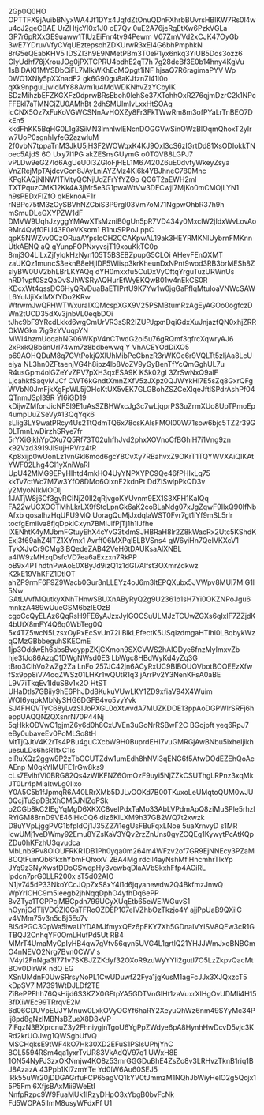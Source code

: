 2Gp0Q0HO OPTTFX9jAuibBNyxWA4Jf1DYx4JqfdZtOnuQDnFXhrbBUvrsHBlKW7Rs0l4wu4cJ2geCBAE
UrZHtjcYI0x1J0 oE7Qv 0uE2A76jeRgEtXw6PzkVGLa GP7r6pRXxGE9uaww1TlUzEiFnr4tv94Pewm
V07ZmVVd2xCJK47OyGb 3wE7YDruvVfyCVqUEztepsohZDKUrwR3xEI4G6bhPmphkN 8rG5eQEabKHV5
lDSZI3h9E9NMetPBm3T0eP1yx6nkq3YiUB5Dos3ozz6 GlyUdhf78jXrouJOg0jPXTCPRU4bdhE2qT7h
7g28deBf3E0b14hny4KgVu 1sBlDAKl1MYSDbCiFL7MlkWKhEcMQpgt1iNF hjsaQ7R6ragimaPYV Wp
0WO1XNly5pXXnadF2 gk6G90gu8aKJfznZl41l0o qXk9npguLjwidMY88Avm1u4MdWDKNhvZzYCbylK
SDzMihzbEFZKGXFz0dprwBRsEboh0lehSe37XTohhOxR276qjmDzrC2k1NPcFFEkl7aTMNCjZU0AMhBt
2dhSMUlmIvLxxHtSOAq lcCNX5Oz7xFuKoVGWCSNnAvHOXZy8Fr3FkTWwRm8m3ofPYaLrTnBEO7DkEn5
kkdFhKK5BqHG0L1g3SiMN3lmhlwlENcnDOGGVwSinOWzBlOqmQhoxT2yIrw7UoP0sgnhlyfeG2azwluM
2f0vbN7tppaTnM3JkU5jH3F2WOWqxK4KJ9Oxl3cS6zIGrtDd81XsODIokkTNoec5AjdS 6O Uxy7l1PG
akZESnsGUymG o0TQVB8LGPJ7 vPLDw9eG27ld6AgUeU0l3ZGloFjHEL1M67420Z6uE0dvfyWkeyZsya
VnZRejMpTAjdcvGon8JAyLniAYZMz4Kl6k4YBJhneC780Mnc KPgKAQjNINW1TMtyQCNjUdZFrYfYZGp
QO6T2aEWH2ml TXTPquzCMK12Kk4A3jMr5e3G1pwaWtVw3DECwjI7MjKo0mCMOjLYN1 h9sPEDxFIZfO
 qkEknoAF1r rNBPc75tM3zOySBVhNZCbiS3P9rgl03Vm7oM71NgpwOhbR37h9h mSmuDLeGXYPZW1dF
DMVW9UqhJzyggYMAwXTsMzniB0gUn5pR7VD434y0MxclW2jIdxWvLovAo9Mr4Qvjf0FiJ43F0eVKsom1
B1huSPPoJ ppC qpK5NWZvv0CzORuaAYpsIcCH2CCAKpwAL19ak3HEYRMKNlUybrnFMKnnUtkAENQ aQ
gYunpFOPNxyvsjT19xouKkTC0p 8mj3O4LiLxZjfylqkHzNyn105T5BSEBZpupG5CLOi AHevFEnQXMT
zaUKQz1muncS3eknB8eHjlDF5Wlisp3krKheunDxNPnt9wod3RB3brMESh8ZslyBW0UV2bhLBrLKYAQq
dYH0mxxfu5CuDxVyOftqYrguTuzURWnUs nRD1vpf0SzQaOvSJhWSRyAQHurEtWyEKQwB01w4nEkCS0R
KDcxWt4qssDC6HyQRvDuaBaETIPrtU9K7Yw1w0jgGaFfIqMtuIoaVNWcSAWL6YulJjiXxIMXfYDo2KRw
WtrwmJwQFHWTWxuraIXQMcspXGX9V25PSMBtumRzAgEyAGOo0ogfczDWn2tUCD35dXv3jnbVL0eqbDOi
tJhc9bF9YRcdLkkd6wgCmUrVR3sSR2IZUPJgxnDqiGdxXuJnjazfQN0xhjZRROkWGkn 7ig9zYVuqpYN
MWI4hzmUcqahNG06WKpV4nCTwdG2oi5u76gRQmf3qfrcXqwryAJ6 2xPxkQBb6nUrl74wm7z8bdbewwq
Y VhACEYOdDiXO5 p69AOHQDuM8q7GVtPokjQXlUhMibPeCbnzR3rWKOe6r9VQLTt5zljAa8LcU eiya
NL3hn0ZFtaenjVG4h8ipz4lb8VoZV9yGyBenTfYcQmGghUL7u R4usGpm4olGZeYvZPV7pXH3qxESA9K
KSk02gI 3ZrSwNxQ9alF LjcahkfSaqvMJCf CWT6kGndtXmnZXfV5zJXpz0QJWYkHl7E5sZq8GxrQFg
WVbN0JmFjkXgFpWL5jOHcKtUX5vEK7GLGBohZSZCeXlqeJftISPdrAshPf04QTnmJSpl39R YI6iGD19
kDijwZMfonJicNF5l9E1uAsSZBHWxcJg3c7wLjqprPS3uZrmXUo8UpTPmoEp4umpUuZSeVyA13QqYqk6
sLlig3LY9watPRcy4Us2TtQdmTQ6x78csKAIsFMOI00W71sow6bjc5TZ2r39G0LTmnLwDirzhSRye7fr
5rYXiGjkhYpCXu7Q5Rf73T02uhfhJvd2phxXOVnoCfBGhiH7i1Vng9zn k92Vzd3919Jl9ujHPVrz4tR
Kp8xijp0wUonLz1vnGkl6mod6gcY8CvXy7RBahvxZ9OKrT1TQYWVXAiQIKAtYWF02Lhg4GI1yXniWaRl
UpU42MMG9EPyHIhtd4mkHO4UyYNPXYPC9Qe46fPHIxLq75 kkTv7ctWc7M7w3YfO8DMo6OixnF2kdnPt
DdZlSwlpPkQD3v y2MyoNIkMOOIj 1JATjW8j6Cf3gvRCINjZ0Il2qRjvgoKYUvnm9EX1S3XFH1KaIQq
FA22wUCXOCTMhLkrLX9fStcLpnGk6aK2coBLaNdg07xJgZqwF9IlxQ90IfNbAfxb qosaIhzHqUFU9MQ
UoragQuMjJxdqIaWST0Fvr7gt1iYf9mSL5rlr tocfgEmiIva8fjqDpkiCxyn7BMiJlfPjTj1h1lJfhe
IXENhtK4yMJbmFGtuyEhX4cYvG3txImSJHBRaH8lr2Z8kWacRx2Utc5KShdKExj3f69ahZ4ITZ1XYmx1
Avrff06MXPqlELBVSns4 gW6yiHn7QeIVKXcV1 TykXJvCr9CMg3lBQedeZAB42VeH6tDAUKsaAlXNBL
a4IW9zMHzqDsfcVD7ea6aExzxn7RkPP oB9x4PThdtnPwAoE0XByJd9izQ1z1dGI7Alfst3OXmrZdkwz
K2kE19VhKFZ1DtIOT ahZP9rmF6F9Z9Wacb0Gur3nLLEYz4oJ6m3ltEPQXubx5JVWpv8MUI7MIG1l5Nw
GAtLVvfMQutkyXNhTHnwSBUXnAByRyQ2g9U2361p1sH7Yi0OKZNPoJgu6mnkzA489wUueGSM6bzIEOzB
cgoCcQyELAz6QqRsH9FE6yAJzxJylGOCSuULMJzTCUwZGXs6qIxIF7ZZjdK4bUtX8mFY4Q6q0WbTeg0Q
5x4TZ5wcN5LzsxOyPxEcSvUn72iIBlkLEfectK5USqizdmgaHTIhi0LBqbykWzqQMzGBbbeguhSKECmE
1jp3OddwEh6absBvoyppZKjCXmon9SXCVWS2hAlGDye6fnzMyImxvZb hje3fJo86AzqC1DWgNWsd0E3
LbWgc8HBdWyKd4yZq3G tBro3CihVo2wZg2Za LnFo 257JC42jn6ACyRxUC9BIBOUOVbotBOOEEzXfw
fSx9pp8iV74oqZWSz01LHKr1wQUtR1q3 jArrPv2Y3NenKFsA0aBE L9V7iTkqEv1IduS8v1x2O HtST
UHaDtls7GBiiy9hE6PhJDd8KukuVUwLKY1ZD9xfiaV94X4Wuim WOI6yqpkMbNySHG6DGFB4vo5vyYvk
SJ4FHQVTyC68yLvzSIJoPXGL0oXtwvdA7MUZKDOE13ppAoDGPWlrSRFj6heppUAQQN2QXsnrN70P44Nj
5qHkkODVwC1gjmZ6y6d0h8CxUVEn3uGoNrRSBwF2C BGojpft yeq6RpJ7 eBy0ubaveEv0PoMLSo8tH
MtTjQJtV4K2rTs4PBu4guCXcbW9H0BuprdEHI7vuGMRGjAwBNbu5ixheIjikhuesuLDs6hsR1txC1is
cIRuXQz2ggw9P2zTbCCUTZdw1umEdh8hNVi3qENG6f5AtwDOdEZEhQoAcAEnp M0qkYlMUFE1rGw8ks9
cLs7EvlhfVl0BRG82Qs4zWlKFNZ6OmOzF9uyi5NjZZkCSUThgLRPnz3xqMkJT0Lr4pMiaItwLg0IIxo
Y0A5C5b1fJpmqR6A40LRrXMb5DJLvOOKd7B00TKuxoLeUMqtoQUM0wJU0QcjTuSpDBtXhCM5JNIZqPSk
p2CGb8kC2IEgYqMgD6XKXC8veIPdxTaMo33AbLVPdmApQ8ziMuSPle5rhzlRYiGM88rnD9VE46lHkOQ6
diz6KlLXM9h37GB2WQ7t2xwzk D8uYVpLjggPVG1bfpldOj1J35Z27i1egUsFBuFqxLNoe 5uaXrnvyD
s1MR lcwUMj1veDWmy92Emu8YZsKaV3YQv2rzZnUns0gyZCQEg1KywytPcAtKQpZDu0hKFzhU3qvudca
MbLnb9Pv8OlOUFRKR1DB1Ph0yqa0m264m4WFzv2of7GR9EjNNEcy3PZaM8CQtFumQb6fkxhYbmFQhxxV
2BA4Mg rdcil4ayNshMfiHncmhrTlxYp JYq9z3NyXwsfDDoCSwepHy3vewbqDlaAVbSkxhFfp4AGiRL
Ipdcn7prG0LLR200x sT5d02AIO N1jv745dP33NkoYCcJQpZxS8xY4i1d6jqyanewdw2Q4BkfmzJnwQ
WpYrICHC9m5Ieegb2jhNqqDphO4yfhDq6ePP 8vZTya1TGPPcjMBCpdn799UCyXUqEtb65eWElWGuvS1
hOynjCdTljVDGZI0GaTFRoOZDEP107eIVZhbOzTkzjo4Y ajjPpUaB9QXilC v4VMm75v3n5cBj5Eo7v
BlSdPGC3QpWa5lwaUYDAMJfmyxQEz6pEKY7Xh5GDnaIVYlSV8QEw3cR1GTBQJ2CnhqYF0OmLHufPd5Ut
RB4 MMrT4UmaMyCpIyHB4qw7gVtv56qyn5UVG4L1grtlQ21YHJJWmJxoBNBGmO4nNEVO2Nrg7Bvn0CWV
s iV4yI2FnNga3I771v7SKBJZZKdyf32OXoR9zuWyYYli2gutI7O5LzZkpvQacMtBOv0DlrWK ndQ EG
XSnUMdnF0UwSRrsyNoPL1CwUDuwfZ2Fya1jgKusM1agFcJJx3XJQxzcT5 kDpSV7 M7391WtDJLDf2TE
ZiBePPFhh76QsHijd6S3KZX0GFtpYA5GDTVnGlHt1zaVuxrXlHgOvUDMIi4H153fIXiWEc99TRrqvE2M
6d06CDUVpEUJYMnuw0LxkOVyOGYf6haRY2XeyuQhWz6nm49SYyMc34Pij8pd8gNzIMBNsBZueX8D8xVP
7iFqzN3BXprcnuZ3y2FhniygjnTgoU6YgPpZWdye6pA8HynhHwDcvD5vjc3KRd2krUOJwg1QWSgbUfVQ
MSCHqksE9tWF4kO7Hk30XD2EFuS1PSlsUPhjYnC 8OL5594RSm4qa1yxrTvUR83VkAdQV97q1 UWxH8E
1ON54NyPJ3zxOKNmjw4KO8z53mrGGGDuBhE4ZsZo8v3LRHvzTknB1riq1BJ8AzazA 43Ppb1KI7zmYTe
Yd0lW6Au60SEJ5 lRk55uWr20jDDGAGrfuFCP65agVQ1kYV0tJmmzM1NQhJbWiyHelO2g5Qojx15P5Fm
6XfjsBAxMii9WeEtI NnfpRzpc9W9FuaMUk1IRzyDHpO3xYbgB0bvFcNk Fd5WOPA5lImM8usyWFdxFf
U1
